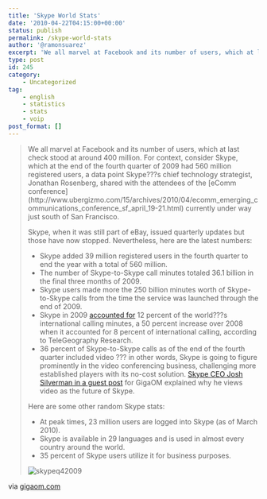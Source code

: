 ```yaml
---
title: 'Skype World Stats'
date: '2010-04-22T04:15:00+00:00'
status: publish
permalink: /skype-world-stats
author: '@ramonsuarez'
excerpt: 'We all marvel at Facebook and its number of users, which at last check stood at around 400 million. For context, consider Skype, which at the end of the fourth quarter of 2009 had 560 million registered users, a data point Skype???s chief technology...'
type: post
id: 245
category:
    - Uncategorized
tag:
    - english
    - statistics
    - stats
    - voip
post_format: []
---
```

> <div>We all marvel at Facebook and its number of users, which at last check stood at around 400 million. For context, consider Skype, which at the end of the fourth quarter of 2009 had 560 million registered users, a data point Skype???s chief technology strategist, Jonathan Rosenberg, shared with the attendees of the [eComm conference](http://www.ubergizmo.com/15/archives/2010/04/ecomm_emerging_communications_conference_sf_april_19-21.html) currently under way just south of San Francisco.
> 
> Skype, when it was still part of eBay, issued quarterly updates but those have now stopped. Nevertheless, here are the latest numbers:
> 
> - Skype added 39 million registered users in the fourth quarter to end the year with a total of 560 million.
> - The number of Skype-to-Skype call minutes totaled 36.1 billion in the final three months of 2009.
> - Skype users made more the 250 billion minutes worth of Skype-to-Skype calls from the time the service was launched through the end of 2009.
> - Skype in 2009 [accounted for](http://gigaom.com/2010/01/19/skype-still-snatching-minutes-from-international-carriers/) 12 percent of the world???s international calling minutes, a 50 percent increase over 2008 when it accounted for 8 percent of international calling, according to TeleGeography Research.
> - 36 percent of Skype-to-Skype calls as of the end of the fourth quarter included video ??? in other words, Skype is going to figure prominently in the video conferencing business, challenging more established players with its no-cost solution. [Skype CEO Josh Silverman in a guest post](http://gigaom.com/2010/01/20/josh-silverman-how-video-changes-everything/) for GigaOM explained why he views video as the future of Skype.
> 
> Here are some other random Skype stats:
> 
> - At peak times, 23 million users are logged into Skype (as of March 2010).
> - Skype is available in 29 languages and is used in almost every country around the world.
> - 35 percent of Skype users utilize it for business purposes.
> 
> ![](http://gigaom.files.wordpress.com/2010/04/skypeq42009.jpg?w=604&h=391 "skypeq42009")
> 
> </div>

via [gigaom.com](http://gigaom.com/2010/04/20/skype-q4-2009-number/)</div>